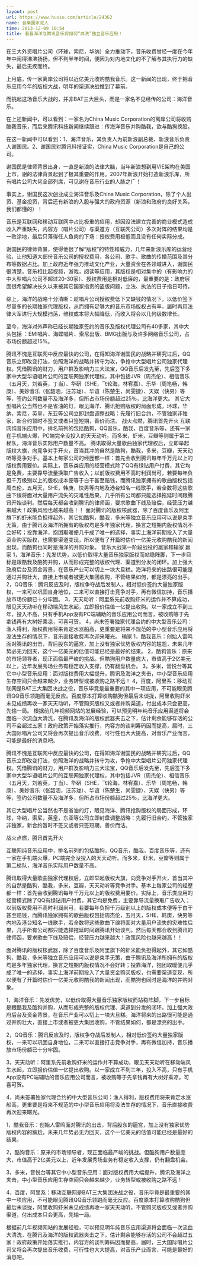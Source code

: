 ```yaml
---
layout: post
url: https://www.huxiu.com/article/24362
name: 音樂圈水泥人
time: 2013-12-09 10:54
title: 看看海洋与腾讯音乐将如何“血洗”独立音乐应用！
---
```

在三大外资唱片公司（环球，索尼，华纳）全力推动下，音乐收费曾经一度在今年年中闹得沸沸扬扬，但不到半年时间，便因为对内地文化的不了解与其执行力的缺失，最后无疾而终。

上月底，传一家离岸公司将以近亿美元收购酷我音乐。这一新闻的出现，终于把音乐应用今年的版权大战，明年的渠道决战推到了幕前。

而挑起这场音乐大战的，并非BAT三大巨头，而是一家名不见经传的公司：海洋音乐。

在上述新闻中，可以看到：一家名为China Music Corporation的离岸公司将收购酷我音乐，而后来腾讯科技新闻继续跟进：传海洋音乐并购酷我，欲与酷狗换股。

在这一新闻中可以看到：1、海洋音乐，其负责人为前新浪副总裁、新浪音乐负责人谢国民。2、谢国民对腾讯科技证实，China Music Corporation是自己的公司。

谢国民是律师背景出身，一直是新浪的法律大脑，当年新浪想到用VIE架构在美国上市，谢的法律背景起到了极其重要的作用。2007年新浪开始打造新浪乐库，所有唱片公司大佬全部列席，可见谢在音乐行业的人脉之广！

事实上，谢国民这次创业成立海洋音乐及China Music Corporation，除了个人出资、基金投资，背后还有新浪的入股与强大的政府资源（新浪和政府的良好关系，我们都懂的）！

音乐是互联网和移动互联网中占比极重的应用，却因没法建立完善的商业模式造成收入严重缺失，内容方（唱片公司）与渠道方（互联网公司）多次对阵的结果均是一败涂地，最后只落得任人鱼肉的下场：授权费用极低而且没有任何实际分成。

谢国民的律师背景，使得他很了解“版权”的特性和威力，几年来新浪乐库的运营经验，让他知道大部份音乐公司的授权费用，各公司、歌手、歌曲的传播范围及其分布等数据占比。加上政府近年强力推动文化产业，大量资金在各领域进入，谢国民很清楚，音乐相比起视频，游戏，阅读等应用，其版权是相对集中的（有影响力的中大型唱片公司不超过20-30家）、授权费用是相对低廉的，最重要的是：政府层面很希望解决长久以来被其它国家指责的盗版问题，立法、执法的日子指日可待。

综上，海洋的战略十分清晰：趁唱片公司授权费低下又缺钱的情况下，以低价签下尽量多的长期独家代理版权，从而拥有足够大的音乐市场版权占有率，届时再用法律大军进行大规模扫荡，维权成本将大幅降低，而收入将会以几何级数增长。

至今，海洋对外声称已经长期独家签约的音乐及版权代理公司有40多家，其中大头包括 ：EMl唱片、海蝶唱片、索尼出版、BMG出版与及许多网络音乐公司，占市场份额超过15%。

腾讯不愧是互联网中反应最快的公司，在得知海洋谢国民的战略并硏究过后，QQ音乐立即改变打法，仿照海洋的战略并转守为攻，争抢中大型唱片公司独家代理权。凭借腾讯的财力，用户群及影响力三大法宝，QQ音乐后发先至，先后签下多家中大型华语唱片公司的互联网独家代理权，其中包括JVR（周杰伦）、相信音乐（五月天，刘若英，丁当）、华硏（SHE，飞轮海，林宥嘉）、乐华（周笔畅，韩庚）、美妙音乐（张韶涵，汪苏珑）、华谊（陈楚生，尚雯捷）、天娱（快男）等等，签约公司数量不及海洋多，但所占市场份额超过25％，比海洋更大。 其它大型唱片公当然也不是省油的灯，眼见海洋、腾讯抢购版权的局面形成，环球，华纳，索尼，英皇，东亚等公司立即封盘调整战略：先履行旧合约，不管独家非独家，新合约暂时不签又或者只签短期，善价而沽。 战火点燃，腾讯首先开火 互联网纯音乐应用中，排名前列的包括酷狗，QQ音乐，酷我，百度音乐等，还有一家在手机端火爆，PC端完全没投入的天天动听。而多米，虾米，豆瓣等则属于第二梯队，海洋音乐实际用户数量不高。 腾讯取得大量歌曲独家代理权后，立即举起版权大旗，向竞争对手开火，首当其冲的自然是酷狗，酷我，多米，豆瓣，天天动听等竞争对手。基本上每家公司的经歴都一样：首先会收到腾讯每年千万元以上的版权费用要价。实际上，音乐类应用的经营模式除了QQ有绿钻用户付费，其它均是免费，主要靠导流量换取广告收入；以前版权费用不高时利润尚可，若要每年负担千万级别以上的版权成本便等于白干甚至赔钱，而腾讯独家拥有的歌曲版权包括周杰伦，五月天，SHE，韩庚，快男等内地及港台知名一线歌手，若全数将这些歌曲下缐将面对大量用户流失的灾难性后果，几乎所有公司都只能选择拖延时间跟腾讯开始谈判。然后每天都会收到腾讯的律师函，要求歌曲下线及赔偿，经营压力越来越大！政策风险也越来越高！！ 面对腾讯的版权核武器，除了百度音乐及阿里旗下的虾米能负担得起外，其它如酷狗，酷我，多米等独立音乐应用可以说是束手无策，由于腾讯及海洋所拥有的版权均是多年独家代理，换言之短期内版权情况不会好转；投靠海洋，抱团取暖便几乎成了唯一的选择，事实上海洋前期投入了大量资金购买版权，也需要渠道变现，所以便有了开篇时估价一亿美元收购酷我的新闻出现，而酷狗也同时是海洋的并购对象。 音乐大战第一阶段战役的羸家和输家 羸家 1，海洋音乐：先发优势，以低价取得大量音乐独家版权而站稳阵脚，下一步目标是跟酷我及酷狗并购，从而形成完整的版权代理、渠道到分发的闭环。加上强大政府后台及资金背景，在音乐产业可以切上一块大旦糕。海洋将来的出路很可能是通过并购壮大，直接上市或者被更大集团收购，不管结果如何，都是漂亮的出手。 2，QQ音乐：腾讯反应及时，版权争夺战后发制人，相对低价签约大量独家版权，一来可以巩固自身地位，二来可以直接打击竞争对手，再有微信加持，音乐播放市场份额已十分牢固。 3，天天动听：阿里系先前收购虾米的运作并不算成功，眼见天天动听在移动端风生水起，立即报价估值一亿提出收购。以一家成立不到三年，投入不高，只有手机App没有PC端辅助的音乐应用公司而言，被收购等于先拿钱再有大树好乘凉，可喜可贺。 4，尚未签署独家代理合约的中大型音乐公司：渔人得利，版权费用将来肯定水涨船高，更重要是将来不规范的中小型音乐应用将没法生存的情况下，音乐直接收费再次迎来曙光。 输家 1，酷我音乐：创始人雷鸣面对腾讯的出击，背后股东的逼宫，加上没有独家优势版权内容的尴尬，未来几年势必无力回天，这个一亿美元的估值可能已经是最好的结果。 2，酷狗音乐：原来的市场领导者，现正面临最严峻的挑战。但酷狗用户数量庞大，市值高于2亿美元以上，近年发展秀场业务有穏定收入支撑，仍有翻盘机会。 3，多米，音悦台等其它中小型音乐应用：面对版权费用大幅提升，腾讯及海洋之夹击，中小型音乐应用生存空间只会越来越少，业务转型或被收购之路不远！ 4，百度，阿里系：移动互联网是BAT三大集团决战之役，音乐毕竟是最重要的其中一项应用，不可能眼见腾讯QQ音乐领跑而毫无反应。百度原本打算收购酷狗但最后未谈拢，阿里收购虾米未见成绩再收一家天天动听，不管购买版权又或者并购渠道，付出成本只会更高，先输一局。 根据前几年视频网站的发展经验，可以预见明年纯音乐应用渠道将会面临一次流血大清洗，在腾讯及海洋的版权武器夹击之下，估计剩余能够存活的公司不会超过五家！政府政策开始落实推行，内容方的谈判筹码因而提高，届时，三大国际唱片公司又将会再次提出音乐收费，可行性也大大提高，对音乐产业而言，可能是最好的消息吧。

腾讯不愧是互联网中反应最快的公司，在得知海洋谢国民的战略并硏究过后，QQ音乐立即改变打法，仿照海洋的战略并转守为攻，争抢中大型唱片公司独家代理权。凭借腾讯的财力，用户群及影响力三大法宝，QQ音乐后发先至，先后签下多家中大型华语唱片公司的互联网独家代理权，其中包括JVR（周杰伦）、相信音乐（五月天，刘若英，丁当）、华硏（SHE，飞轮海，林宥嘉）、乐华（周笔畅，韩庚）、美妙音乐（张韶涵，汪苏珑）、华谊（陈楚生，尚雯捷）、天娱（快男）等等，签约公司数量不及海洋多，但所占市场份额超过25％，比海洋更大。

其它大型唱片公当然也不是省油的灯，眼见海洋、腾讯抢购版权的局面形成，环球，华纳，索尼，英皇，东亚等公司立即封盘调整战略：先履行旧合约，不管独家非独家，新合约暂时不签又或者只签短期，善价而沽。

战火点燃，腾讯首先开火

互联网纯音乐应用中，排名前列的包括酷狗，QQ音乐，酷我，百度音乐等，还有一家在手机端火爆，PC端完全没投入的天天动听。而多米，虾米，豆瓣等则属于第二梯队，海洋音乐实际用户数量不高。

腾讯取得大量歌曲独家代理权后，立即举起版权大旗，向竞争对手开火，首当其冲的自然是酷狗，酷我，多米，豆瓣，天天动听等竞争对手。基本上每家公司的经歴都一样：首先会收到腾讯每年千万元以上的版权费用要价。实际上，音乐类应用的经营模式除了QQ有绿钻用户付费，其它均是免费，主要靠导流量换取广告收入；以前版权费用不高时利润尚可，若要每年负担千万级别以上的版权成本便等于白干甚至赔钱，而腾讯独家拥有的歌曲版权包括周杰伦，五月天，SHE，韩庚，快男等内地及港台知名一线歌手，若全数将这些歌曲下缐将面对大量用户流失的灾难性后果，几乎所有公司都只能选择拖延时间跟腾讯开始谈判。然后每天都会收到腾讯的律师函，要求歌曲下线及赔偿，经营压力越来越大！政策风险也越来越高！！

面对腾讯的版权核武器，除了百度音乐及阿里旗下的虾米能负担得起外，其它如酷狗，酷我，多米等独立音乐应用可以说是束手无策，由于腾讯及海洋所拥有的版权均是多年独家代理，换言之短期内版权情况不会好转；投靠海洋，抱团取暖便几乎成了唯一的选择，事实上海洋前期投入了大量资金购买版权，也需要渠道变现，所以便有了开篇时估价一亿美元收购酷我的新闻出现，而酷狗也同时是海洋的并购对象。

1，海洋音乐：先发优势，以低价取得大量音乐独家版权而站稳阵脚，下一步目标是跟酷我及酷狗并购，从而形成完整的版权代理、渠道到分发的闭环。加上强大政府后台及资金背景，在音乐产业可以切上一块大旦糕。海洋将来的出路很可能是通过并购壮大，直接上市或者被更大集团收购，不管结果如何，都是漂亮的出手。

2，QQ音乐：腾讯反应及时，版权争夺战后发制人，相对低价签约大量独家版权，一来可以巩固自身地位，二来可以直接打击竞争对手，再有微信加持，音乐播放市场份额已十分牢固。

3，天天动听：阿里系先前收购虾米的运作并不算成功，眼见天天动听在移动端风生水起，立即报价估值一亿提出收购。以一家成立不到三年，投入不高，只有手机App没有PC端辅助的音乐应用公司而言，被收购等于先拿钱再有大树好乘凉，可喜可贺。

4，尚未签署独家代理合约的中大型音乐公司：渔人得利，版权费用将来肯定水涨船高，更重要是将来不规范的中小型音乐应用将没法生存的情况下，音乐直接收费再次迎来曙光。

1，酷我音乐：创始人雷鸣面对腾讯的出击，背后股东的逼宫，加上没有独家优势版权内容的尴尬，未来几年势必无力回天，这个一亿美元的估值可能已经是最好的结果。

2，酷狗音乐：原来的市场领导者，现正面临最严峻的挑战。但酷狗用户数量庞大，市值高于2亿美元以上，近年发展秀场业务有穏定收入支撑，仍有翻盘机会。

3，多米，音悦台等其它中小型音乐应用：面对版权费用大幅提升，腾讯及海洋之夹击，中小型音乐应用生存空间只会越来越少，业务转型或被收购之路不远！

4，百度，阿里系：移动互联网是BAT三大集团决战之役，音乐毕竟是最重要的其中一项应用，不可能眼见腾讯QQ音乐领跑而毫无反应。百度原本打算收购酷狗但最后未谈拢，阿里收购虾米未见成绩再收一家天天动听，不管购买版权又或者并购渠道，付出成本只会更高，先输一局。

根据前几年视频网站的发展经验，可以预见明年纯音乐应用渠道将会面临一次流血大清洗，在腾讯及海洋的版权武器夹击之下，估计剩余能够存活的公司不会超过五家！政府政策开始落实推行，内容方的谈判筹码因而提高，届时，三大国际唱片公司又将会再次提出音乐收费，可行性也大大提高，对音乐产业而言，可能是最好的消息吧。

